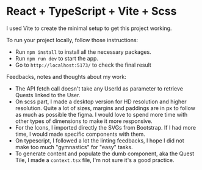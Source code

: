 # React + TypeScript + Vite + Scss

I used Vite to create the minimal setup to get this project working.

To run your project locally, follow those instructions:
- Run `npm install` to install all the necessary packages.
- Run `npm run dev` to start the app.
- Go to `http://localhost:5173/` to check the final result

Feedbacks, notes and thoughts about my work:
- The API fetch call doesn't take any UserId as parameter to retrieve Quests linked to the User. 
- On scss part, I made a desktop version for HD resolution and higher resolution. Quite a lot of sizes, margins and paddings are in px to follow as much as possible the figma. I would love to spend more time with other types of dimensions to make it more responsive.
- For the Icons, I imported directly the SVGs from Bootstrap. If I had more time, I would made specific components with them.
- On typescript, I followed a lot the linting feedbacks, I hope I did not make too much "gymnastics" for "easy" tasks. 
- To generate content and populate the dumb component, aka the Quest Tile, I made a `context.tsx` file, I'm not sure it's a good practice. 